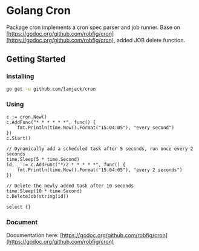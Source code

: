 # Golang Cron

Package cron implements a cron spec parser and job runner.
Base on [https://godoc.org/github.com/robfig/cron](https://godoc.org/github.com/robfig/cron), added JOB delete function.

## Getting Started

### Installing
```bash
go get -u github.com/lamjack/cron
```

### Using
```golang
c := cron.New()
c.AddFunc("* * * * * *", func() {
    fmt.Println(time.Now().Format("15:04:05"), "every second")
})
c.Start()

// Dynamically add a scheduled task after 5 seconds, run once every 2 seconds
time.Sleep(5 * time.Second)
id, _ := c.AddFunc("*/2 * * * * *", func() {
    fmt.Println(time.Now().Format("15:04:05"), "every 2 seconds")
})

// Delete the newly added task after 10 seconds
time.Sleep(10 * time.Second)
c.DeleteJob(string(id))

select {}
```

### Document
Documentation here: [https://godoc.org/github.com/robfig/cron](https://godoc.org/github.com/robfig/cron)
